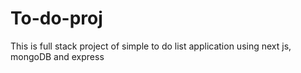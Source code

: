# To-do-proj
This is full stack project of simple to do list application using next js, mongoDB and express
